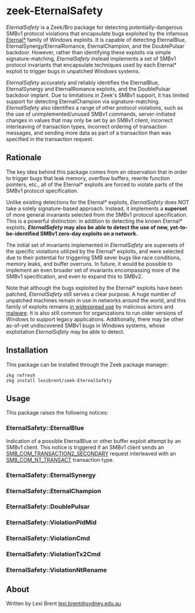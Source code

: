 zeek-EternalSafety
==================

*EternalSafety* is a Zeek/Bro package for detecting potentially-dangerous SMBv1
protocol violations that encapsulate bugs exploited by the infamous
[Eternal*](https://en.wikipedia.org/wiki/EternalBlue) family of Windows
exploits. It is capable of detecting EternalBlue,
EternalSynergy/EternalRomance, EternalChampion, and the DoublePulsar backdoor.
However, rather than identifying these exploits via simple signature-matching,
*EternalSafety* instead implements a set of SMBv1 protocol invariants that
encapsulate techniques used by each Eternal* exploit to trigger bugs in
unpatched Windows systems. 

*EternalSafety* accurately and reliably identifies the EternalBlue,
EternalSynergy and EternalRomance exploits, and the DoublePulsar backdoor
implant. Due to limitations in Zeek's SMBv1 support, it has limited support for
detecting EternalChampion via signature-matching. *EternalSafety* also
identifies a range of other protocol violations, such as the use of
unimplemented/unused SMBv1 commands, server-initiated changes in values that
may only be set by an SMBv1 client, incorrect interleaving of transaction
types, incorrect ordering of transaction messages, and sending more data as
part of a transaction than was specified in the transaction request.

Rationale
---------

The key idea behind this package comes from an observation that in order to
trigger bugs that leak memory, overflow buffers, rewrite function pointers,
etc., all of the Eternal* exploits are forced to violate parts of the SMBv1
protocol specification.

Unlike existing detections for the Eternal* exploits, *EternalSafety* does NOT
take a solely signature-based approach. Instead, it implements a **superset**
of more general invariants selected from the SMBv1 protocol specification. This
is a powerful distinction: in addition to detecting the known Eternal*
exploits, ***EternalSafety* may also be able to detect the use of new,
yet-to-be-identified SMBv1 zero-day exploits on a network.**

The initial set of invariants implemented in *EternalSafety* are supersets of
the specific violations utilized by the Eternal* exploits, and were selected
due to their potential for triggering SMB sever bugs like race conditions,
memory leaks, and buffer overruns. In future, it would be possible to implement
an even broader set of invariants encompassing more of the SMBv1 specification,
and even to expand this to SMBv2.

Note that although the bugs exploited by the Eternal* exploits have been
patched, *EternalSafety* still serves a clear purpose. A huge number of
unpatched machines remain in use in networks around the world, and this family
of exploits remains [in widespread
use](https://www.sentinelone.com/blog/eternalblue-nsa-developed-exploit-just-wont-die/)
by malicious actors and
[malware](https://techcrunch.com/2019/05/12/wannacry-two-years-on/). It is also
still common for organizations to run older versions of Windows to support
legacy applications. Additionally, there may be other as-of-yet undiscovered
SMBv1 bugs in Windows systems, whose exploitation *EternalSafety* may be able
to detect.

Installation
------------

This package can be installed through the Zeek package manager:

    zkg refresh
    zkg install lexibrent/zeek-EternalSafety


Usage
-----

This package raises the following notices:

### EternalSafety::EternalBlue

Indication of a possible EternalBlue or other buffer exploit attempt by an
SMBv1 client. This notice is triggered if an SMBv1 client sends an
[SMB_COM_TRANSACTION2_SECONDARY](https://docs.microsoft.com/en-us/openspecs/windows_protocols/ms-cifs/80207e03-6cd6-4bbe-863f-db52f4d2cb1a)
request interleaved with an
[SMB_COM_NT_TRANSACT](https://docs.microsoft.com/en-us/openspecs/windows_protocols/ms-cifs/55db04d6-105f-45d1-84ac-6972c0a1ddc8)
transaction type.

### EternalSafety::EternalSynergy



### EternalSafety::EternalChampion

### EternalSafety::DoublePulsar

### EternalSafety::ViolationPidMid

### EternalSafety::ViolationCmd

### EternalSafety::ViolationTx2Cmd

### EternalSafety::ViolationNtRename


About
-----

Written by Lexi Brent [lexi.brent@sydney.edu.au](mailto:lexi.brent@sydney.edu.au)
